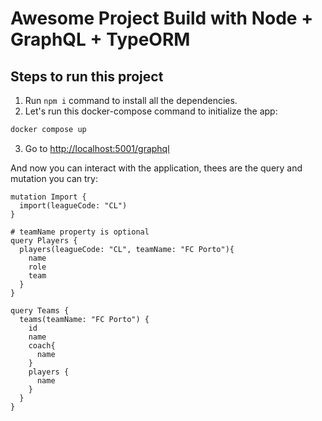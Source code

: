 # Awesome Project Build with Node + GraphQL + TypeORM

## Steps to run this project

1. Run `npm i` command to install all the dependencies.
2. Let's run this docker-compose command to initialize the app:

```sh
docker compose up
```

3. Go to [http://localhost:5001/graphql][def]

And now you can interact with the application, thees are the query and mutation you can try:

```
mutation Import {
  import(leagueCode: "CL")
}

# teamName property is optional
query Players {
  players(leagueCode: "CL", teamName: "FC Porto"){
    name
    role
    team
  }
}

query Teams {
  teams(teamName: "FC Porto") {
    id
    name
    coach{
      name
    }
    players {
      name
    }
  }
}

```

[def]: http://localhost:5001/graphql
